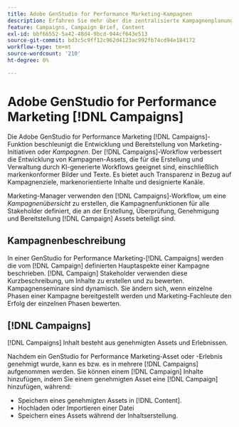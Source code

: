 ```yaml
---
title: Adobe GenStudio for Performance Marketing-Kampagnen
description: Erfahren Sie mehr über die zentralisierte Kampagnenplanung und die Erstellung von Kampagnenübersichten.
feature: Campaigns, Campaign Brief, Content
exl-id: bbf66552-5a42-48d4-9bcd-944cf643e513
source-git-commit: bd3c5c9ff12c962d4123ac992fb74cd94e184172
workflow-type: tm+mt
source-wordcount: '210'
ht-degree: 0%

---
```


# Adobe GenStudio for Performance Marketing [!DNL Campaigns]

Die Adobe GenStudio for Performance Marketing [!DNL Campaigns]-Funktion beschleunigt die Entwicklung und Bereitstellung von Marketing-Initiativen oder _Kampagnen_. Der [!DNL Campaigns]-Workflow verbessert die Entwicklung von Kampagnen-Assets, die für die Erstellung und Verwaltung durch KI-generierte Workflows geeignet sind, einschließlich markenkonformer Bilder und Texte. Es bietet auch Transparenz in Bezug auf Kampagnenziele, markenorientierte Inhalte und designierte Kanäle.

Marketing-Manager verwenden den [!DNL Campaigns]-Workflow, um eine _Kampagnenübersicht_ zu erstellen, die Kampagnenfunktionen für alle Stakeholder definiert, die an der Erstellung, Überprüfung, Genehmigung und Bereitstellung [!DNL Campaign] Assets beteiligt sind.

## Kampagnenbeschreibung

In einer GenStudio for Performance Marketing-[!DNL Campaigns] werden die vom [!DNL Campaign] definierten Hauptaspekte einer Kampagne beschrieben. [!DNL Campaign] Stakeholder verwenden diese Kurzbeschreibung, um Inhalte zu erstellen und zu bewerten. Kampagnenseminare sind dynamisch. Sie ändern sich, wenn einzelne Phasen einer Kampagne bereitgestellt werden und Marketing-Fachleute den Erfolg der einzelnen Phasen bewerten.

## [!DNL Campaigns]

[!DNL Campaigns] Inhalt besteht aus genehmigten Assets und Erlebnissen.

Nachdem ein GenStudio for Performance Marketing-Asset oder -Erlebnis genehmigt wurde, kann es bzw. es in mehrere [!DNL Campaigns] aufgenommen werden. Sie können einem [!DNL Campaign] Inhalte hinzufügen, indem Sie einem genehmigten Asset eine [!DNL Campaign] hinzufügen, während:

* Speichern eines genehmigten Assets in [!DNL Content].
* Hochladen oder Importieren einer Datei
* Speichern eines Assets während der Inhaltserstellung.
